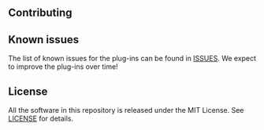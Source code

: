 ## Contributing



## Known issues
The list of known issues for the plug-ins can be found in [ISSUES](https://github.com/kiteco/plugins/blob/master/ISSUES.md). We expect to improve the plug-ins over time!

## License
All the software in this repository is released under the MIT License. See [LICENSE](https://github.com/kiteco/plugins/blob/master/LICENSE) for details.
